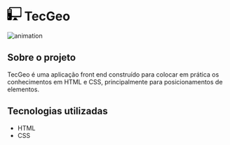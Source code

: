 # ![pc-icon](https://github.com/GeovanniSantos/site-tecgeo/blob/master/imagens/pc-icon.png) TecGeo

![animation](https://github.com/GeovanniSantos/site-tecgeo/blob/master/imagens/animação.gif)

## Sobre o projeto

TecGeo é uma aplicação front end construído para colocar em prática os conhecimentos em HTML e CSS, principalmente para posicionamentos de elementos. 

## Tecnologias utilizadas

- HTML
- CSS
